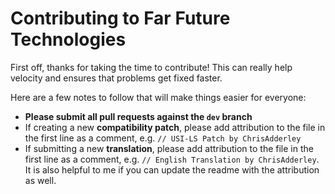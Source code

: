 # Contributing to Far Future Technologies

First off, thanks for taking the time to contribute! This can really help velocity and ensures that problems get fixed faster.

Here are a few notes to follow that will make things easier for everyone:

* **Please submit all pull requests against the `dev` branch**
* If creating a new **compatibility patch**, please add attribution to the file in the first line as a comment, e.g. `// USI-LS Patch by ChrisAdderley`
* If submitting a new **translation**, please add attribution to the file in the first line as a comment, e.g. `// English Translation by ChrisAdderley`. It is also helpful to me if you can update the readme with the attribution as well.
